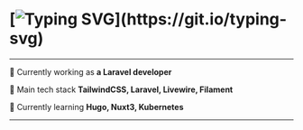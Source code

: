 # [![Typing SVG](https://readme-typing-svg.herokuapp.com?font=Fira+Code&weight=700&size=28&duration=2000&pause=1500&color=2b9348&center=true&vCenter=true&width=700&lines=Hi+there!+%F0%9F%98%84;I'm+Rootimes!)](https://git.io/typing-svg)

---

🚀 Currently working as **a Laravel developer**

💫 Main tech stack **TailwindCSS, Laravel, Livewire, Filament**

🌱 Currently learning **Hugo, Nuxt3, Kubernetes**

---
